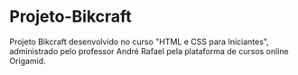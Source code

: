 # Projeto-Bikcraft
Projeto Bikcraft desenvolvido no curso "HTML e CSS para Iniciantes", administrado pelo professor André Rafael pela plataforma de cursos online Origamid.

